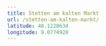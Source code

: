```yaml
---
title: Stetten am kalten Markt
url: /stetten-am-kalten-markt/
latitude: 48.1220634
longitude: 9.0774928
---
```

